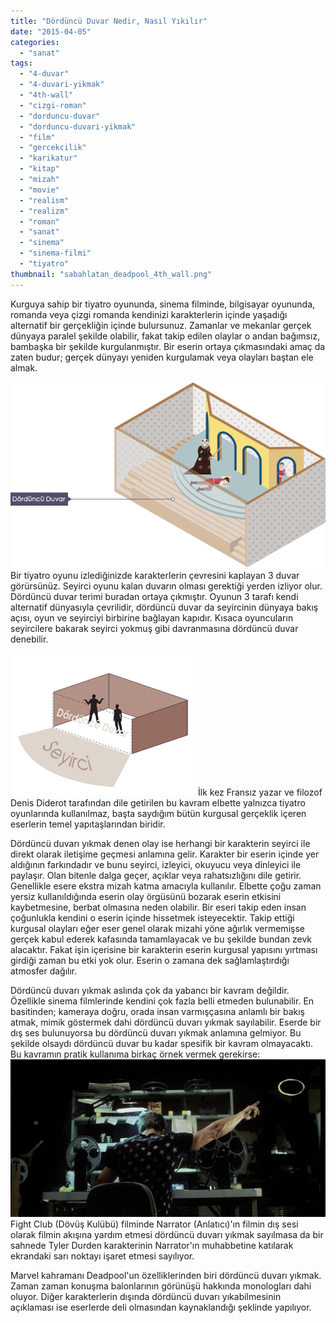 ```yaml
---
title: "Dördüncü Duvar Nedir, Nasıl Yıkılır"
date: "2015-04-05"
categories: 
  - "sanat"
tags: 
  - "4-duvar"
  - "4-duvari-yikmak"
  - "4th-wall"
  - "cizgi-roman"
  - "dorduncu-duvar"
  - "dorduncu-duvari-yikmak"
  - "film"
  - "gercekcilik"
  - "karikatur"
  - "kitap"
  - "mizah"
  - "movie"
  - "realism"
  - "realizm"
  - "roman"
  - "sanat"
  - "sinema"
  - "sinema-filmi"
  - "tiyatro"
thumbnail: "sabahlatan_deadpool_4th_wall.png"
---
```


Kurguya sahip bir tiyatro oyununda, sinema filminde, bilgisayar oyununda, romanda veya çizgi romanda kendinizi karakterlerin içinde yaşadığı alternatif bir gerçekliğin içinde bulursunuz. Zamanlar ve mekanlar gerçek dünyaya paralel şekilde olabilir, fakat takip edilen olaylar o andan bağımsız, bambaşka bir şekilde kurgulanmıştır. Bir eserin ortaya çıkmasındaki amaç da zaten budur; gerçek dünyayı yeniden kurgulamak veya olayları baştan ele almak.

![Tiyatroda Dördüncü Duvar](images/4th_wall_1.png)Bir tiyatro oyunu izlediğinizde karakterlerin çevresini kaplayan 3 duvar görürsünüz. Seyirci oyunu kalan duvarın olması gerektiği yerden izliyor olur. Dördüncü duvar terimi buradan ortaya çıkmıştır. Oyunun 3 tarafı kendi alternatif dünyasıyla çevrilidir, dördüncü duvar da seyircinin dünyaya bakış açısı, oyun ve seyirciyi birbirine bağlayan kapıdır. Kısaca oyuncuların seyircilere bakarak seyirci yokmuş gibi davranmasına dördüncü duvar denebilir.

![Seyirci ve Dördüncü Duvar](images/4th_wall_2.png)İlk kez Fransız yazar ve filozof Denis Diderot tarafından dile getirilen bu kavram elbette yalnızca tiyatro oyunlarında kullanılmaz, başta saydığım bütün kurgusal gerçeklik içeren eserlerin temel yapıtaşlarından biridir.

Dördüncü duvarı yıkmak denen olay ise herhangi bir karakterin seyirci ile direkt olarak iletişime geçmesi anlamına gelir. Karakter bir eserin içinde yer aldığının farkındadır ve bunu seyirci, izleyici, okuyucu veya dinleyici ile paylaşır. Olan bitenle dalga geçer, açıklar veya rahatsızlığını dile getirir. Genellikle esere ekstra mizah katma amacıyla kullanılır. Elbette çoğu zaman yersiz kullanıldığında eserin olay örgüsünü bozarak eserin etkisini kaybetmesine, berbat olmasına neden olabilir. Bir eseri takip eden insan çoğunlukla kendini o eserin içinde hissetmek isteyecektir. Takip ettiği kurgusal olayları eğer eser genel olarak mizahi yöne ağırlık vermemişse gerçek kabul ederek kafasında tamamlayacak ve bu şekilde bundan zevk alacaktır. Fakat işin içerisine bir karakterin eserin kurgusal yapısını yırtması girdiği zaman bu etki yok olur. Eserin o zamana dek sağlamlaştırdığı atmosfer dağılır.

Dördüncü duvarı yıkmak aslında çok da yabancı bir kavram değildir. Özellikle sinema filmlerinde kendini çok fazla belli etmeden bulunabilir. En basitinden; kameraya doğru, orada insan varmışçasına anlamlı bir bakış atmak, mimik göstermek dahi dördüncü duvarı yıkmak sayılabilir. Eserde bir dış ses bulunuyorsa bu dördüncü duvarı yıkmak anlamına gelmiyor. Bu şekilde olsaydı dördüncü duvar bu kadar spesifik bir kavram olmayacaktı. Bu kavramın pratik kullanıma birkaç örnek vermek gerekirse: ![Fight Club Dördüncü Duvar](images/fight-club-cigarette-burn.jpg)Fight Club (Dövüş Kulübü) filminde Narrator (Anlatıcı)'ın filmin dış sesi olarak filmin akışına yardım etmesi dördüncü duvarı yıkmak sayılmasa da bir sahnede Tyler Durden karakterinin Narrator'ın muhabbetine katılarak ekrandaki sarı noktayı işaret etmesi sayılıyor.

Marvel kahramanı Deadpool'un özelliklerinden biri dördüncü duvarı yıkmak. Zaman zaman konuşma balonlarının görünüşü hakkında monologları dahi oluyor. Diğer karakterlerin dışında dördüncü duvarı yıkabilmesinin açıklaması ise eserlerde deli olmasından kaynaklandığı şeklinde yapılıyor.
